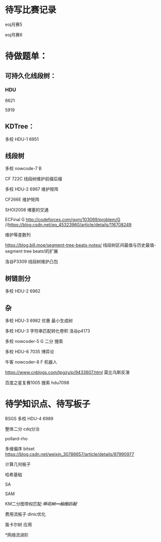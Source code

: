 # 待写比赛记录

eoj月赛5

eoj月赛6

# 待做题单：

## 可持久化线段树：

### HDU

6621

5919

## KDTree：

多校 HDU-1 6951 

## 线段树

多校 nowcode-7 B

CF 722C 线段树维护前缀后缀

多校 HDU-2 6967 维护矩阵

CF266E 维护矩阵

SHOI2008 堵塞的交通

ECFinal G http://codeforces.com/gym/103069/problem/G //https://blog.csdn.net/qq_45323960/article/details/116708249

维护等差数列

https://blog.bill.moe/segment-tree-beats-notes/ 线段树区间最值与历史最值-segment tree beats!的扩展

洛谷P3309 线段树维护凸包

## 树链剖分

多校 HDU-2 6962

## 杂

多校 HDU-3 6982 优惠 最小生成树

多校 HDU-3 字符串匹配转化卷积 洛谷p4173

多校 nowcoder-5 G 二分 搜索

多校 HDU-6 7035 博弈论

牛客 nowcoder-8 F 机器人

https://www.cnblogs.com/tpgzy/p/9433607.html 莫比乌斯反演

百度之星复赛1005 搜索 hdu7098

# 待学知识点、待写板子

BSGS 多校 HDU-4 6989

整体二分 cdq分治

pollard-rho

多维偏序 bitset https://blog.csdn.net/weixin_30786657/article/details/97990977

计算几何板子

哈希基础

SA

SAM

KM二分图带权匹配 ~~*带花树一般图匹配*~~

费用流板子 dinic优化

笛卡尔树 应用

*网络流进阶